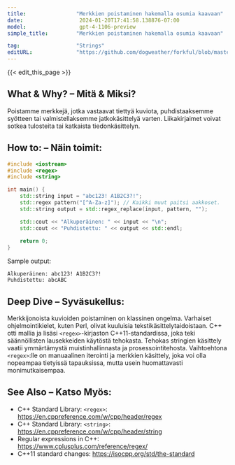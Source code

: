```yaml
---
title:                "Merkkien poistaminen hakemalla osumia kaavaan"
date:                  2024-01-20T17:41:58.138876-07:00
model:                 gpt-4-1106-preview
simple_title:         "Merkkien poistaminen hakemalla osumia kaavaan"

tag:                  "Strings"
editURL:              "https://github.com/dogweather/forkful/blob/master/content/fi/cpp/deleting-characters-matching-a-pattern.md"
---
```


{{< edit_this_page >}}

## What & Why? – Mitä & Miksi?
Poistamme merkkejä, jotka vastaavat tiettyä kuviota, puhdistaaksemme syötteen tai valmistellaksemme jatkokäsittelyä varten. Liikakirjaimet voivat sotkea tulosteita tai katkaista tiedonkäsittelyn.

## How to: – Näin toimit:
```C++
#include <iostream>
#include <regex>
#include <string>

int main() {
    std::string input = "abc123! A1B2C3?!";
    std::regex pattern("[^A-Za-z]"); // Kaikki muut paitsi aakkoset.
    std::string output = std::regex_replace(input, pattern, "");

    std::cout << "Alkuperäinen: " << input << "\n";
    std::cout << "Puhdistettu: " << output << std::endl;
    
    return 0;
}
```
Sample output:
```
Alkuperäinen: abc123! A1B2C3?!
Puhdistettu: abcABC
```

## Deep Dive – Syväsukellus:
Merkkijonoista kuvioiden poistaminen on klassinen ongelma. Varhaiset ohjelmointikielet, kuten Perl, olivat kuuluisia tekstikäsittelytaidoistaan. C++ otti mallia ja lisäsi `<regex>`-kirjaston C++11-standardissa, joka teki säännöllisten lausekkeiden käytöstä tehokasta. Tehokas stringien käsittely vaatii ymmärtämystä muistinhallinnasta ja prosessointitehosta. Vaihtoehtona `<regex>`:lle on manuaalinen iterointi ja merkkien käsittely, joka voi olla nopeampaa tietyissä tapauksissa, mutta usein huomattavasti monimutkaisempaa.

## See Also – Katso Myös:
- C++ Standard Library: `<regex>`: https://en.cppreference.com/w/cpp/header/regex
- C++ Standard Library: `<string>`: https://en.cppreference.com/w/cpp/header/string
- Regular expressions in C++: https://www.cplusplus.com/reference/regex/
- C++11 standard changes: https://isocpp.org/std/the-standard

